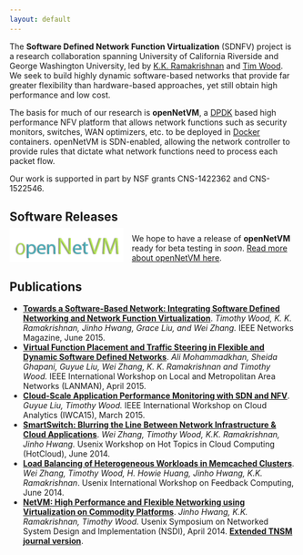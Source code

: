 ```yaml
---
layout: default
---
```

The **Software Defined Network Function Virtualization** (SDNFV) project is a research collaboration spanning University of California Riverside and George Washington University, led by [K.K. Ramakrishnan](http://www.cs.ucr.edu/~kk/) and [Tim Wood](http://faculty.cs.gwu.edu/~timwood/wiki/doku.php). We seek to build highly dynamic software-based networks that provide far greater flexibility than hardware-based approaches, yet still obtain high performance and low cost.  

The basis for much of our research is **openNetVM**, a [DPDK](http://dpdk.org) based high performance NFV platform that allows network functions such as security monitors, switches, WAN optimizers, etc. to be deployed in [Docker](http://www.docker.com) containers.  openNetVM is SDN-enabled, allowing the network controller to provide rules that dictate what network functions need to process each packet flow.

Our work is supported in part by NSF grants CNS-1422362 and CNS-1522546.

## Software Releases

[<img src="res/onvm-logo.png" style="float:left; padding-right:15px; margin-top:-10px">](/onvm/)

We hope to have a release of **openNetVM** ready for beta testing in *soon*. [Read more about openNetVM here](/onvm/).

## Publications
  * **[Towards a Software-Based Network: Integrating Software Defined Networking and Network Function Virtualization](http://faculty.cs.gwu.edu/~timwood/papers/15-Network-sdnfv.pdf)**. *Timothy Wood, K. K. Ramakrishnan, Jinho Hwang, Grace Liu, and Wei Zhang.* IEEE Networks Magazine, June 2015.
  * **[Virtual Function Placement and Traffic Steering in Flexible and Dynamic Software Defined Networks](http://faculty.cs.gwu.edu/~timwood/papers/15-LANMAN-placement.pdf)**. *Ali Mohammadkhan, Sheida Ghapani, Guyue Liu, Wei Zhang, K. K. Ramakrishnan and Timothy Wood.* IEEE International Workshop on Local and Metropolitan Area Networks (LANMAN), April 2015.
  * **[Cloud-Scale Application Performance Monitoring with SDN and NFV](http://faculty.cs.gwu.edu/~timwood/papers/15-IWCA-netalytics.pdf)**. *Guyue Liu, Timothy Wood.* IEEE International Workshop on Cloud Analytics (IWCA15), March 2015.
  * **[SmartSwitch: Blurring the Line Between Network Infrastructure & Cloud Applications](http://faculty.cs.gwu.edu/~timwood/papers/14-HotCloud-smartswitch.pdf)**. *Wei Zhang, Timothy Wood, K.K. Ramakrishnan, Jinho Hwang.* Usenix Workshop on Hot Topics in Cloud Computing (HotCloud), June 2014.
  * **[Load Balancing of Heterogeneous Workloads in Memcached Clusters](http://faculty.cs.gwu.edu/~timwood/papers/14-Feedback-memswitch.pdf)**. *Wei Zhang, Timothy Wood, H. Howie Huang, Jinho Hwang, K.K. Ramakrishnan*. Usenix International Workshop on Feedback Computing, June 2014.
  * **[NetVM: High Performance and Flexible Networking using Virtualization on Commodity Platforms](http://faculty.cs.gwu.edu/~timwood/papers/14-NSDI-netvm.pdf)**. *Jinho Hwang, K.K. Ramakrishnan, Timothy Wood.* Usenix Symposium on Networked System Design and Implementation (NSDI), April 2014. **[Extended TNSM journal version](http://faculty.cs.gwu.edu/~timwood/papers/15-TNSM-netvm.pdf)**.
